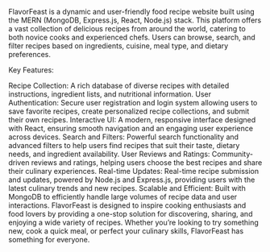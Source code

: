 FlavorFeast is a dynamic and user-friendly food recipe website built using the MERN (MongoDB, Express.js, React, Node.js) stack. This platform offers a vast collection of delicious recipes from around the world, catering to both novice cooks and experienced chefs. Users can browse, search, and filter recipes based on ingredients, cuisine, meal type, and dietary preferences.

Key Features:

Recipe Collection: A rich database of diverse recipes with detailed instructions, ingredient lists, and nutritional information.
User Authentication: Secure user registration and login system allowing users to save favorite recipes, create personalized recipe collections, and submit their own recipes.
Interactive UI: A modern, responsive interface designed with React, ensuring smooth navigation and an engaging user experience across devices.
Search and Filters: Powerful search functionality and advanced filters to help users find recipes that suit their taste, dietary needs, and ingredient availability.
User Reviews and Ratings: Community-driven reviews and ratings, helping users choose the best recipes and share their culinary experiences.
Real-time Updates: Real-time recipe submission and updates, powered by Node.js and Express.js, providing users with the latest culinary trends and new recipes.
Scalable and Efficient: Built with MongoDB to efficiently handle large volumes of recipe data and user interactions.
FlavorFeast is designed to inspire cooking enthusiasts and food lovers by providing a one-stop solution for discovering, sharing, and enjoying a wide variety of recipes. Whether you’re looking to try something new, cook a quick meal, or perfect your culinary skills, FlavorFeast has something for everyone.

